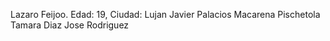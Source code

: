 Lazaro Feijoo. Edad: 19, Ciudad: Lujan
Javier Palacios
Macarena Pischetola
Tamara Diaz 
Jose Rodriguez